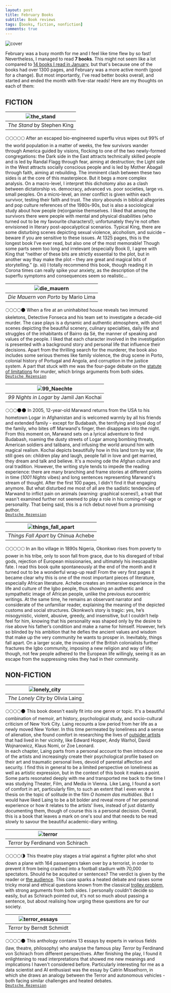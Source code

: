 ```yaml
---
layout: post
title: February Books
subtitle: Book reviews
tags: [books, fiction, nonfiction]
comments: true
---
```


![cover](../assets/img/books_feb21.jpg)

February was a busy month for me and I feel like time flew by so fast! Nevertheless, I managed to read **7 books**. This might not seem like a lot compared to [14 books I read in January](https://lorenaciutacu.com/2021/01/27/january-books-reviewed/), but that's because one of the books had over 1300 pages, and February was a more active month (good for a change). But most importantly, I've read better books overall, and started and ended the month with five-star reads! Here are my thoughts on each of them:

FICTION
-------

|![the_stand](../assets/img/theStand.jpg)|
|:--:| 
|*The Stand* by Stephen King|
🌕🌕🌕🌕🌕 After an escaped bio-engineered superflu virus wipes out 99% of the world population in a matter of weeks, the few survivors wander through America guided by visions, flocking to one of the two newly-formed congregations: the Dark side in the East attracts technically skilled people and is led by Randal Flagg through fear, aiming at destruction; the Light side in the West attracts socially conscious people and is led by Mother Abagail through faith, aiming at rebuilding. The imminent clash between these two sides is at the core of this masterpiece. But it begs a more complex analysis.
On a macro-level, I interpret this dichotomy also as a clash between dictatorship vs. democracy, advanced vs. poor societies, large vs. small peoples. On a micro-level, an inner conflict is given within each survivor, testing their faith and trust. The story abounds in biblical allegories and pop culture references of the 1980s-90s, but is also a sociological study about how people (re)organise themselves. I liked that among the survivors there were people with mental and physical disabilities (who turned out to be my favourite characters!); unfortunately they’re not often envisioned in literary post-apocalyptical scenarios. Typical King, there are some disturbing scenes depicting sexual violence, alcoholism, and suicide – beware if you are sensitive to these issues.
At 1325 pages, this is the longest book I’ve ever read, but also one of the most memorable! Though some parts seem too long and irrelevant (especially Book I), I agree with King that “neither of these bits are strictly essential to the plot, but in another way thay make the plot – they are great and magical bits of storytelling.” (p. xii) I totally recommend this book, though reading it in Corona times can really spike your anxiety, as the description of the superflu symptoms and consequences seem so realistic…

|![die_mauern](../assets/img/dieMauernVonPorto_1.jpg)|
|:--:| 
|*Die Mauern von Porto* by Mario Lima|
🌕🌕🌕🌕🌑 When a fire at an uninhabited house reveals two immured skeletons, Detective Fonseca and his team set to investigate a decade-old murder. The case plays is a dynamic and authentic atmosphere, with short scenes depicting the beautiful scenery, culinary specialties, daily life and struggles of the inhabitants of Bairro da Sé, the manner of speaking and values of the people. I liked that each character involved in the investigation is presented with a background story and personal life that influence their decisions. Apart from the thrilling search for the murderer, the book also includes some serious themes like family violence, the drug scene in Porto, colonial history of Portugal and Angola, and corruption in the justice system. A part that stuck with me was the four-page debate on the [statute of limitations](https://en.wikipedia.org/wiki/Statute_of_limitations) for murder, which brings arguments from both sides.\
[`Deutsche Rezension`](https://lorenaciutacu.com/2021/02/12/buchrezenzion-die-mauern-von-porto-von-mario-lima/)


|![99_Naechte](../assets/img/99NaechteInLogar.jpg)|
|:--:| 
|*99 Nights in Logar* by Jamil Jan Kochai|
🌕🌕🌕🌑🌑 In 2005, 12-year-old Marwand returns from the USA to his hometown Logar in Afghanistan and is welcomed warmly by all his friends and extended family - except for Budabash, the terrifying and loyal dog of the family, who bites off Marwand's finger, then disappears into the night. From this moment on, Marwand sets on a lyrical adventure to find Budabash, roaming the dusty streets of Logar among bombing threats, American soldiers and talibans, and infusing the world around him with magical realism. Kochai depicts beautifully how in this land torn by war, life still goes on: children play and laugh, people fall in love and get married, they dream and talk and believe. It's a moving ode the Afghan culture and oral tradition. However, the writing style tends to impede the reading experience: there are many branching and frame stories at different points in time (*1001 Nights* vibes) and long sentences representing Marwand's stream of thought. After the first 100 pages, I didn't find it that engaging anymore. But what disturbed me most of all are the sadistic tendencies of Marwand to inflict pain on animals (warning: graphical scenes!), a trait that wasn't examined further not seemed to play a role in his coming-of-age or personality. That being said, this is a rich debut novel from a promising author.\
[`Deutsche Rezension`](https://lorenaciutacu.com/2021/02/24/buchrezension-99-nachte-in-logar/)


|![things_fall_apart](../assets/img/thingsFallApart.jpg)|
|:--:| 
|*Things Fall Apart* by Chinua Achebe|
🌕🌕🌕🌕🌕 In an Ibo village in 1890s Nigeria, Okonkwo rises from poverty to power in his tribe, only to soon fall from grace, due to his disregard of tribal gods, rejection of European missionaries, and ultimately his inescapable fate.
I read this book quite spontaneously at the end of the month and it turned out to be a wonderful wrap-up read! From the very first pages it became clear why this is one of the most important pieces of literature, especially African literature. Achebe creates an immersive experience in the life and culture of the Igbo people, thus showing an authentic and sympathetic image of African people, unlike the previous eurocentric writings. At the same time, he remains an observant narrator and considerate of the unfamiliar reader, explaining the meaning of the depicted customs and social structures.
Okonkwo’s story is tragic: yes, he’s misogynistic, violent, abusive, greedy, and insensitive, but I couldn’t help feel for him, knowing that his personality was shaped only by the desire to rise above his father’s condition and make a name for himself. However, he’s so blinded by his ambition that he defies the ancient values and wisdom that make up the very community he wants to prosper in. Inevitably, things fall apart. On a larger scale, the invasion of the British colonialists further fractures the Igbo community, imposing a new religion and way of life; though, not few people adhered to the European life willingly, seeing it as an escape from the suppressing roles they had in their community.


NON-FICTION
-----------

|![lonely_city](../assets/img/theLonelyCity.jpg)|
|:--:| 
|*The Lonely City* by Olivia Laing|
🌕🌕🌕🌕🌑 This book doesn't easily fit into one genre or topic. It's a beautiful combination of memoir, art history, psychological study, and socio-cultural criticism of New York City. Laing recounts a low period from her life as a newly moved New Yorker. In this time permeated by loneliness and a sense of alienation, she found comfort in researching the lives of [outsider artists](https://en.wikipedia.org/wiki/Outsider_art) that had lived in her vicinity, like Edward Hopper, Andy Warhol, David Wojnarowicz, Klaus Nomi, or Zoe Leonard.\
In each chapter, Laing parts from a personal account to then introduce one of the artists and increasingly create their psychological profile based on their art and traumatic personal lives, devoid of parental affection and security. I find this in general to be a limited perspective on loneliness as well as artistic expression, but in the context of this book it makes a point. Some parts resonated deeply with me and transported me back to the time I was studying Theater, Film, and Media in Vienna. Like Lang, I found a sort of comfort in art, particularly film, to such an extent that I even wrote a thesis on the topic of solitude in the film *O homem das multidões*. But I would have liked Laing to be a bit bolder and reveal more of her personal experience or how it relates to the artists' lives, instead of just distantly documenting them, though of course this is a personal decision. Overall, this is a book that leaves a mark on one's soul and that needs to be read slowly to savour the beautiful academic-diary writing.

|![terror](../assets/img/terrorTheaterstueck.jpg)|
|:--:| 
|*Terror* by Ferdinand von Schirach|
🌕🌕🌕🌕🌗 This theatre play stages a trial against a fighter pilot who shot down a plane with 164 passengers taken over by a terrorist, in order to prevent it from being crashed into a football stadium with 70,000 spectators. Should he be acquited or sentences? The verdict is given by the reader or [the audience](https://terror.theater/en). This case sparks a heated debate and raises some tricky moral and ethical questions known from the classical [trolley problem](https://en.wikipedia.org/wiki/Trolley_problem), with strong arguments from both sides. I personally couldn't decide so easily, but as Schirach pointed out, it's not so much about passing a sentence, but about realising how urging these questions are for our society.

|![terror_essays](../assets/img/terror.jpg)|
|:--:| 
|*Terror* by Berndt Schmidt|
🌕🌕🌕🌕🌑 This anthology contains 13 essays by experts in various fields (law, theatre, philosophy) who analyse the famous play *Terror* by Ferdinand von Schirach from different perspectives. After finishing the play, I found it enlightening to read interpretations that showed me new meanings and implications I haven't considered before. Particularly interesting for me as a data scientist and AI enthusiast was the essay by Catrin Misselhorn, in which she draws an analogy between the Terror and autonomous vehicles - both facing similar challenges and heated debates.\
[`Deutsche Rezension`](https://lorenaciutacu.com/buchrezension-terror-essays)